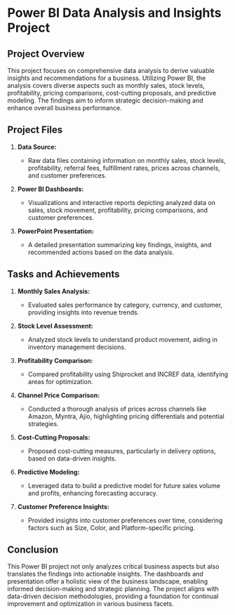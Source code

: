 # Power BI Data Analysis and Insights Project

## Project Overview

This project focuses on comprehensive data analysis to derive valuable insights and recommendations for a business. Utilizing Power BI, the analysis covers diverse aspects such as monthly sales, stock levels, profitability, pricing comparisons, cost-cutting proposals, and predictive modeling. The findings aim to inform strategic decision-making and enhance overall business performance.

## Project Files

1. **Data Source:**
   - Raw data files containing information on monthly sales, stock levels, profitability, referral fees, fulfillment rates, prices across channels, and customer preferences.

2. **Power BI Dashboards:**
   - Visualizations and interactive reports depicting analyzed data on sales, stock movement, profitability, pricing comparisons, and customer preferences.

3. **PowerPoint Presentation:**
   - A detailed presentation summarizing key findings, insights, and recommended actions based on the data analysis.

## Tasks and Achievements

1. **Monthly Sales Analysis:**
   - Evaluated sales performance by category, currency, and customer, providing insights into revenue trends.

2. **Stock Level Assessment:**
   - Analyzed stock levels to understand product movement, aiding in inventory management decisions.

3. **Profitability Comparison:**
   - Compared profitability using Shiprocket and INCREF data, identifying areas for optimization.

4. **Channel Price Comparison:**
   - Conducted a thorough analysis of prices across channels like Amazon, Myntra, Ajio, highlighting pricing differentials and potential strategies.

5. **Cost-Cutting Proposals:**
   - Proposed cost-cutting measures, particularly in delivery options, based on data-driven insights.

6. **Predictive Modeling:**
   - Leveraged data to build a predictive model for future sales volume and profits, enhancing forecasting accuracy.

7. **Customer Preference Insights:**
   - Provided insights into customer preferences over time, considering factors such as Size, Color, and Platform-specific pricing.

## Conclusion

This Power BI project not only analyzes critical business aspects but also translates the findings into actionable insights. The dashboards and presentation offer a holistic view of the business landscape, enabling informed decision-making and strategic planning. The project aligns with data-driven decision methodologies, providing a foundation for continual improvement and optimization in various business facets.
